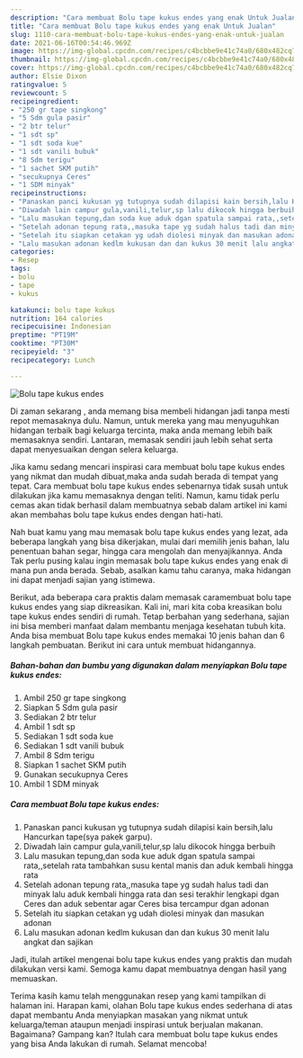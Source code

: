 ```yaml
---
description: "Cara membuat Bolu tape kukus endes yang enak Untuk Jualan"
title: "Cara membuat Bolu tape kukus endes yang enak Untuk Jualan"
slug: 1110-cara-membuat-bolu-tape-kukus-endes-yang-enak-untuk-jualan
date: 2021-06-16T00:54:46.969Z
image: https://img-global.cpcdn.com/recipes/c4bcbbe9e41c74a0/680x482cq70/bolu-tape-kukus-endes-foto-resep-utama.jpg
thumbnail: https://img-global.cpcdn.com/recipes/c4bcbbe9e41c74a0/680x482cq70/bolu-tape-kukus-endes-foto-resep-utama.jpg
cover: https://img-global.cpcdn.com/recipes/c4bcbbe9e41c74a0/680x482cq70/bolu-tape-kukus-endes-foto-resep-utama.jpg
author: Elsie Dixon
ratingvalue: 5
reviewcount: 5
recipeingredient:
- "250 gr tape singkong"
- "5 Sdm gula pasir"
- "2 btr telur"
- "1 sdt sp"
- "1 sdt soda kue"
- "1 sdt vanili bubuk"
- "8 Sdm terigu"
- "1 sachet SKM putih"
- "secukupnya Ceres"
- "1 SDM minyak"
recipeinstructions:
- "Panaskan panci kukusan yg tutupnya sudah dilapisi kain bersih,lalu Hancurkan tape(sya pakek garpu)."
- "Diwadah lain campur gula,vanili,telur,sp lalu dikocok hingga berbuih"
- "Lalu masukan tepung,dan soda kue aduk dgan spatula sampai rata,,setelah rata tambahkan susu kental manis dan aduk kembali hingga rata"
- "Setelah adonan tepung rata,,masuka tape yg sudah halus tadi dan minyak lalu aduk kembali hingga rata dan sesi terakhir lengkapi dgan Ceres dan aduk sebentar agar Ceres bisa tercampur dgan adonan"
- "Setelah itu siapkan cetakan yg udah diolesi minyak dan masukan adonan"
- "Lalu masukan adonan kedlm kukusan dan dan kukus 30 menit lalu angkat dan sajikan"
categories:
- Resep
tags:
- bolu
- tape
- kukus

katakunci: bolu tape kukus 
nutrition: 164 calories
recipecuisine: Indonesian
preptime: "PT19M"
cooktime: "PT30M"
recipeyield: "3"
recipecategory: Lunch

---
```



![Bolu tape kukus endes](https://img-global.cpcdn.com/recipes/c4bcbbe9e41c74a0/680x482cq70/bolu-tape-kukus-endes-foto-resep-utama.jpg)

Di zaman  sekarang , anda memang bisa membeli hidangan jadi tanpa mesti repot memasaknya dulu. Namun, untuk mereka yang mau menyuguhkan hidangan terbaik bagi keluarga tercinta, maka anda memang lebih baik memasaknya sendiri. Lantaran, memasak sendiri jauh lebih sehat serta dapat menyesuaikan dengan selera keluarga.

Jika kamu sedang mencari inspirasi cara membuat bolu tape kukus endes yang nikmat dan mudah dibuat,maka anda sudah berada di tempat yang tepat. Cara membuat bolu tape kukus endes  sebenarnya tidak susah untuk dilakukan jika kamu memasaknya dengan teliti. Namun, kamu tidak perlu cemas akan tidak berhasil dalam membuatnya 
sebab dalam artikel ini kami akan membahas bolu tape kukus endes dengan hati-hati.  



Nah buat kamu yang mau memasak bolu tape kukus endes yang lezat, ada beberapa langkah yang bisa dikerjakan, mulai dari memilih jenis bahan, lalu penentuan bahan segar, hingga cara mengolah dan menyajikannya. Anda Tak perlu pusing kalau ingin memasak bolu tape kukus endes yang enak di mana pun anda berada. Sebab, asalkan kamu  tahu caranya, maka hidangan ini dapat menjadi sajian yang istimewa.

Berikut, ada beberapa cara praktis  dalam memasak caramembuat bolu tape kukus endes yang siap dikreasikan. Kali ini, mari kita coba kreasikan bolu tape kukus endes sendiri di rumah. Tetap berbahan yang sederhana, sajian ini bisa memberi manfaat dalam membantu menjaga kesehatan tubuh kita. Anda bisa membuat Bolu tape kukus endes memakai 10 jenis bahan dan 6 langkah pembuatan. Berikut ini cara untuk membuat hidangannya.

<!--inarticleads1-->

##### Bahan-bahan dan bumbu yang digunakan dalam menyiapkan Bolu tape kukus endes:

1. Ambil 250 gr tape singkong
1. Siapkan 5 Sdm gula pasir
1. Sediakan 2 btr telur
1. Ambil 1 sdt sp
1. Sediakan 1 sdt soda kue
1. Sediakan 1 sdt vanili bubuk
1. Ambil 8 Sdm terigu
1. Siapkan 1 sachet SKM putih
1. Gunakan secukupnya Ceres
1. Ambil 1 SDM minyak




<!--inarticleads2-->

##### Cara membuat Bolu tape kukus endes:

1. Panaskan panci kukusan yg tutupnya sudah dilapisi kain bersih,lalu Hancurkan tape(sya pakek garpu).
1. Diwadah lain campur gula,vanili,telur,sp lalu dikocok hingga berbuih
1. Lalu masukan tepung,dan soda kue aduk dgan spatula sampai rata,,setelah rata tambahkan susu kental manis dan aduk kembali hingga rata
1. Setelah adonan tepung rata,,masuka tape yg sudah halus tadi dan minyak lalu aduk kembali hingga rata dan sesi terakhir lengkapi dgan Ceres dan aduk sebentar agar Ceres bisa tercampur dgan adonan
1. Setelah itu siapkan cetakan yg udah diolesi minyak dan masukan adonan
1. Lalu masukan adonan kedlm kukusan dan dan kukus 30 menit lalu angkat dan sajikan




Jadi, itulah artikel mengenai  bolu tape kukus endes  yang praktis dan mudah dilakukan versi kami. Semoga kamu dapat membuatnya dengan hasil yang memuaskan. 

Terima kasih kamu telah menggunakan resep yang kami tampilkan di halaman ini. Harapan kami, olahan  Bolu tape kukus endes sederhana di atas dapat membantu Anda menyiapkan masakan yang nikmat untuk keluarga/teman ataupun menjadi inspirasi untuk berjualan makanan. Bagaimana? Gampang kan? Itulah cara membuat bolu tape kukus endes yang bisa Anda lakukan di rumah. Selamat mencoba!

